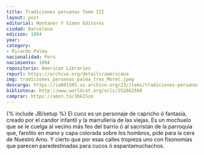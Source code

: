 ```yaml
---
title: Tradiciones peruanas Tomo III
layout: post
editorial: Montaner Y Simón Editores
ciudad: Barcelona
edicion: 1894
year:
category: 
- Ricardo Palma
nacionalidad: Perú
nacimiento: 1894
repositorio: American Libraries
repurl: https://archive.org/details/americana
img: tradiciones_peruanas_palma_tres_Morel.jpeg
descarga: https://ia601505.us.archive.org/23/items/tradiciones-peruanas-iii/Tradiciones%20peruanas%20III.pdf
biblioteca: http://www.worldcat.org/oclc/252662568
comprar: https://amzn.to/3bkISzm
---
```

{% include JB/setup %}
El cuco es un personaje de capricho ó fantasía, creado por el candor infantil y la marrullería de las viejas. Es un mochuelo que se le cuelga al vecino más feo del barrio ó al sacristán de la parroquia que, farolito en mano y capa colorada sobre los hombros, pide para la cera de Nuestro Amo. Y cierto que por esas calles tropieza uno con fisonomías que parecen paredestinadas para cucos ó espantamuchachos.
